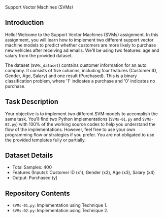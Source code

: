  Support Vector Machines (SVMs)

## Introduction

Hello! Welcome to the Support Vector Machines (SVMs) assignment. In this assignment, you will learn how to implement two different support vector machine models to predict whether customers are more likely to purchase new vehicles after receiving ad emails. We'll be using two features: age and salary from the provided dataset.

The dataset (`SVMs_dataset`) contains customer information for an auto company. It consists of five columns, including four features (Customer ID, Gender, Age, Salary) and one result (Purchased). This is a binary classification problem, where '1' indicates a purchase and '0' indicates no purchase.

## Task Description

Your objective is to implement two different SVM models to accomplish the same task. You'll find two Python implementations (`SVMs-01.py` and `SVMs-02.py`) with 100% of the working source codes to help you understand the flow of the implementations. However, feel free to use your own programming flow or strategies if you prefer. You are not obligated to use the provided templates fully or partially.

## Dataset Details

- Total Samples: 400
- Features (Inputs): Customer ID (x1), Gender (x2), Age (x3), Salary (x4)
- Output: Purchased (y)

## Repository Contents

- `SVMs-01.py`: Implementation using Technique 1.
- `SVMs-02.py`: Implementation using Technique 2.
